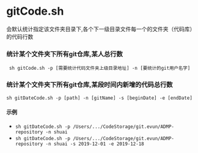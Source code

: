 # gitCode.sh

会默认统计指定该文件夹目录下,各个下一级目录文件每一个的文件夹（代码库）的代码行数

### 统计某个文件夹下所有git仓库,某人总行数
` sh gitCode.sh -p [需要统计代码文件夹上级目录地址] -n [要统计的git用户名字]`

### 统计某个文件夹下所有git仓库,某段时间内新增的代码总行数
`sh gitDateCode.sh -p [path] -n [gitName] -s [beginDate] -e [endDate]`

#### 示例 
- `sh gitDateCode.sh -p /Users/.../CodeStorage/git.evun/ADMP-repository -n shuai`
- `sh gitDateCode.sh -p /Users/.../CodeStorage/git.evun/ADMP-repository -n shuai -s 2019-12-01 -e 2019-12-18`
